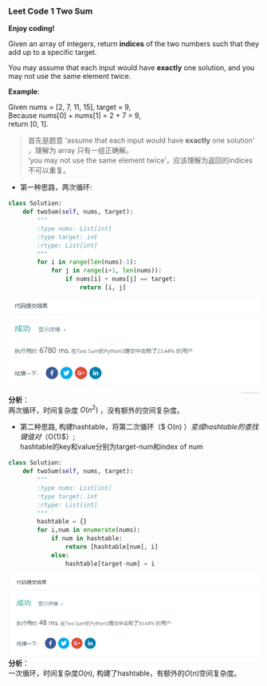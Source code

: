 ### Leet Code 1 Two Sum
<b> Enjoy coding!</b>

Given an array of integers, return **indices** of the two numbers such that they add up to a specific target.

You may assume that each input would have **exactly** one solution, and you may not use the same element twice.  



**Example**:  

Given nums = [2, 7, 11, 15], target = 9,  
Because nums[0] + nums[1] = 2 + 7 = 9,  
return [0, 1].  



> 首先是题意 'assume that each input would have **exactly** one solution' ，理解为 array 只有一组正确解。  
 ‘you may not use the same element twice’，应该理解为返回的indices不可以重复。  
- 第一种思路，两次循环:
```Python
class Solution:
    def twoSum(self, nums, target):
        """
        :type nums: List[int]
        :type target: int
        :rtype: List[int]
        """
        for i in range(len(nums)-1):
            for j in range(i+1, len(nums)):
                if nums[i] + nums[j] == target:
                    return [i, j]
```
![res1](https://github.com/DaisyLoveU/Python-learning/blob/master/LeetCode/img/leetcode1_res_01.png)  
**分析**：  
两次循环，时间复杂度 $O(n^{2})$ ，没有额外的空间复杂度。

- 第二种思路, 构建hashtable，将第二次循环（$ O(n) $）变成hashtable的查找键值对（$O(1)$）;  
hashtable的key和value分别为target-num和index of num

```Python
class Solution:
    def twoSum(self, nums, target):
        """
        :type nums: List[int]
        :type target: int
        :rtype: List[int]
        """
        hashtable = {}
        for i,num in enumerate(nums):
            if num in hashtable:
                return [hashtable[num], i]
            else:
                hashtable[target-num] = i
```
![res2](https://github.com/DaisyLoveU/Python-learning/blob/master/LeetCode/img/LeetCode1_res_2.png)  
**分析**：   
一次循环，时间复杂度$O(n)$, 构建了hashtable，有额外的$O(n)$空间复杂度。
